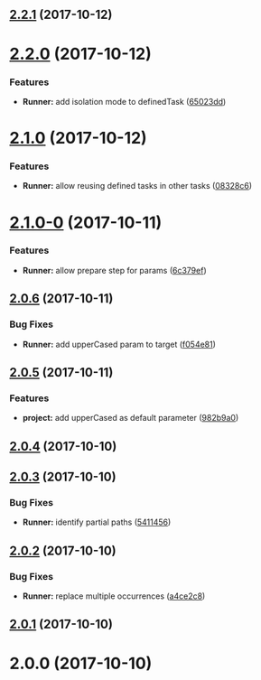<a name="2.2.1"></a>
## [2.2.1](https://github.com/SpoonX/boards-cli/compare/v2.2.0...v2.2.1) (2017-10-12)



<a name="2.2.0"></a>
# [2.2.0](https://github.com/RWOverdijk/boards-cli/compare/v2.1.0...v2.2.0) (2017-10-12)


### Features

* **Runner:** add isolation mode to definedTask ([65023dd](https://github.com/RWOverdijk/boards-cli/commit/65023dd))



<a name="2.1.0"></a>
# [2.1.0](https://github.com/RWOverdijk/boards-cli/compare/v2.1.0-0...v2.1.0) (2017-10-12)


### Features

* **Runner:** allow reusing defined tasks in other tasks ([08328c6](https://github.com/RWOverdijk/boards-cli/commit/08328c6))



<a name="2.1.0-0"></a>
# [2.1.0-0](https://github.com/RWOverdijk/boards-cli/compare/v2.0.6...v2.1.0-0) (2017-10-11)


### Features

* **Runner:** allow prepare step for params ([6c379ef](https://github.com/RWOverdijk/boards-cli/commit/6c379ef))



<a name="2.0.6"></a>
## [2.0.6](https://github.com/RWOverdijk/boards-cli/compare/v2.0.5...v2.0.6) (2017-10-11)


### Bug Fixes

* **Runner:** add upperCased param to target ([f054e81](https://github.com/RWOverdijk/boards-cli/commit/f054e81))



<a name="2.0.5"></a>
## [2.0.5](https://github.com/RWOverdijk/boards-cli/compare/v2.0.4...v2.0.5) (2017-10-11)


### Features

* **project:** add upperCased as default parameter ([982b9a0](https://github.com/RWOverdijk/boards-cli/commit/982b9a0))



<a name="2.0.4"></a>
## [2.0.4](https://github.com/RWOverdijk/boards-cli/compare/v2.0.3...v2.0.4) (2017-10-10)



<a name="2.0.3"></a>
## [2.0.3](https://github.com/RWOverdijk/boards-cli/compare/v2.0.2...v2.0.3) (2017-10-10)


### Bug Fixes

* **Runner:** identify partial paths ([5411456](https://github.com/RWOverdijk/boards-cli/commit/5411456))



<a name="2.0.2"></a>
## [2.0.2](https://github.com/RWOverdijk/boards-cli/compare/v2.0.1...v2.0.2) (2017-10-10)


### Bug Fixes

* **Runner:** replace multiple occurrences ([a4ce2c8](https://github.com/RWOverdijk/boards-cli/commit/a4ce2c8))



<a name="2.0.1"></a>
## [2.0.1](https://github.com/RWOverdijk/boards-cli/compare/v2.0.0...v2.0.1) (2017-10-10)



<a name="2.0.0"></a>
# 2.0.0 (2017-10-10)




